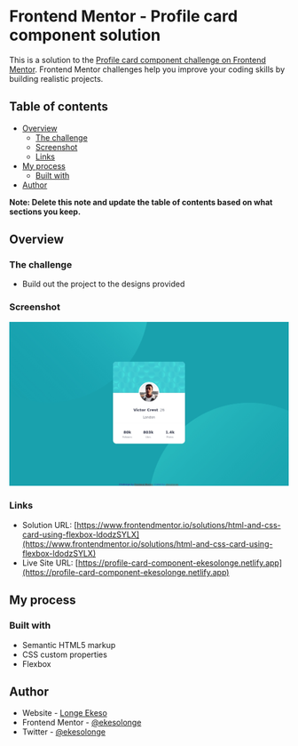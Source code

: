 # Frontend Mentor - Profile card component solution

This is a solution to the [Profile card component challenge on Frontend Mentor](https://www.frontendmentor.io/challenges/profile-card-component-cfArpWshJ). Frontend Mentor challenges help you improve your coding skills by building realistic projects.

## Table of contents

- [Overview](#overview)
  - [The challenge](#the-challenge)
  - [Screenshot](#screenshot)
  - [Links](#links)
- [My process](#my-process)
  - [Built with](#built-with)
- [Author](#author)

**Note: Delete this note and update the table of contents based on what sections you keep.**

## Overview

### The challenge

- Build out the project to the designs provided

### Screenshot

![](./images/screenshot.jpg)

### Links

- Solution URL: [https://www.frontendmentor.io/solutions/html-and-css-card-using-flexbox-ldodzSYLX](https://www.frontendmentor.io/solutions/html-and-css-card-using-flexbox-ldodzSYLX)
- Live Site URL: [https://profile-card-component-ekesolonge.netlify.app](https://profile-card-component-ekesolonge.netlify.app)

## My process

### Built with

- Semantic HTML5 markup
- CSS custom properties
- Flexbox

## Author

- Website - [Longe Ekeso](https://ekesolonge-portfolio.netlify.app)
- Frontend Mentor - [@ekesolonge](https://www.frontendmentor.io/profile/ekesolonge)
- Twitter - [@ekesolonge](https://www.twitter.com/ekesolonge)
